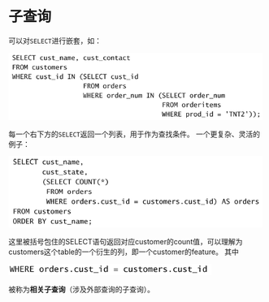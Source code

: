 # 子查询
可以对`SELECT`进行嵌套，如：

<img src="./img/SELECT嵌套_example-1.png" width="500"/>

每一个右下方的`SELECT`返回一个列表，用于作为查找条件。
一个更复杂、灵活的例子：

<img src="./img/SELECT嵌套_example-2.png" width="500"/>

这里被括号包住的SELECT语句返回对应customer的count值，可以理解为customers这个table的一个衍生的列，即一个customer的feature。
其中

<img src="./img/相关子查询-example.png" width="400"/>

被称为**相关子查询**（涉及外部查询的子查询）。
